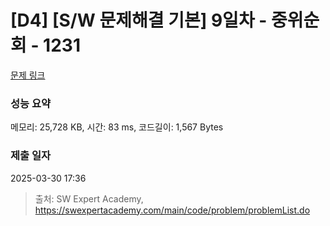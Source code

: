 # [D4] [S/W 문제해결 기본] 9일차 - 중위순회 - 1231 

[문제 링크](https://swexpertacademy.com/main/code/problem/problemDetail.do?contestProbId=AV140YnqAIECFAYD) 

### 성능 요약

메모리: 25,728 KB, 시간: 83 ms, 코드길이: 1,567 Bytes

### 제출 일자

2025-03-30 17:36



> 출처: SW Expert Academy, https://swexpertacademy.com/main/code/problem/problemList.do